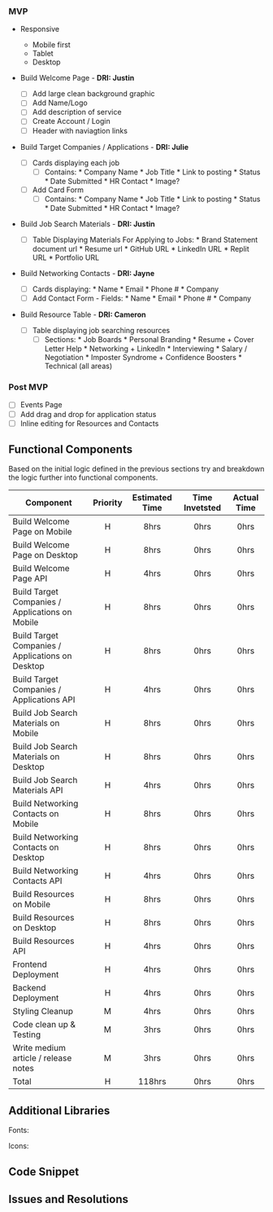 ### MVP
- Responsive
   - Mobile first
   - Tablet
   - Desktop
  
- Build Welcome Page - **DRI: Justin** 
	- [ ] Add large clean background graphic
	- [ ] Add Name/Logo
	- [ ] Add description of service
  - [ ] Create Account / Login 
  - [ ] Header with naviagtion links
	
- Build Target Companies / Applications - **DRI: Julie**
	- [ ] Cards displaying each job
        - [ ] Contains:
                * Company Name
                * Job Title 
                * Link to posting
                * Status
                * Date Submitted
                * HR Contact
                * Image?
	- [ ] Add Card Form
	    - [ ] Contains:
                * Company Name 
                * Job Title 
                * Link to posting
                * Status
                * Date Submitted
                * HR Contact
                * Image? 

- Build Job Search Materials - **DRI: Justin** 
	- [ ] Table Displaying Materials For Applying to Jobs:
                * Brand Statement document url
                * Resume url
                * GitHub URL
                * LinkedIn URL
                * Replit URL
                * Portfolio URL
  

- Build Networking Contacts - **DRI: Jayne**
	- [ ] Cards displaying:
                * Name
                * Email
                * Phone #
                * Company
  - [ ] Add Contact Form
          - Fields: 
              * Name
              * Email
              * Phone #
              * Company

- Build Resource Table - **DRI: Cameron**
	- [ ] Table displaying job searching resources
        - [ ] Sections:
              * Job Boards
              * Personal Branding
              * Resume + Cover Letter Help
              * Networking + LinkedIn
              * Interviewing
              * Salary / Negotiation
              * Imposter Syndrome + Confidence Boosters
              * Technical (all areas)
  
### Post MVP
- [ ] Events Page
- [ ] Add drag and drop for application status
- [ ] Inline editing for Resources and Contacts

## Functional Components
Based on the initial logic defined in the previous sections try and breakdown the logic further into functional components.

| Component | Priority | Estimated Time | Time Invetsted | Actual Time |
| --- | :---: |  :---: | :---: | :---: |
| Build Welcome Page on Mobile | H | 8hrs| 0hrs | 0hrs |
| Build Welcome Page on Desktop | H | 8hrs| 0hrs | 0hrs |
| Build Welcome Page API | H | 4hrs| 0hrs | 0hrs |
| Build Target Companies / Applications on Mobile | H | 8hrs| 0hrs | 0hrs |
| Build Target Companies / Applications on Desktop | H | 8hrs| 0hrs | 0hrs |
| Build Target Companies / Applications API | H | 4hrs| 0hrs | 0hrs |
| Build Job Search Materials on Mobile | H | 8hrs| 0hrs | 0hrs |
| Build Job Search Materials on Desktop | H | 8hrs| 0hrs | 0hrs |
| Build Job Search Materials API | H | 4hrs| 0hrs | 0hrs |
| Build Networking Contacts on Mobile | H | 8hrs| 0hrs | 0hrs |
| Build Networking Contacts on Desktop | H | 8hrs| 0hrs | 0hrs |
| Build Networking Contacts API | H | 4hrs| 0hrs | 0hrs |
| Build Resources on Mobile | H | 8hrs| 0hrs | 0hrs |
| Build Resources on Desktop | H | 8hrs| 0hrs | 0hrs |
| Build Resources API | H | 4hrs| 0hrs | 0hrs |
| Frontend Deployment | H | 4hrs | 0hrs | 0hrs |
| Backend Deployment | H | 4hrs | 0hrs | 0hrs |
| Styling Cleanup | M | 4hrs | 0hrs | 0hrs |
| Code clean up & Testing | M | 3hrs | 0hrs | 0hrs |
| Write medium article / release notes | M | 3hrs | 0hrs | 0hrs |
| Total | H | 118hrs| 0hrs | 0hrs |


## Additional Libraries ##
Fonts:

Icons:

## Code Snippet

## Issues and Resolutions
